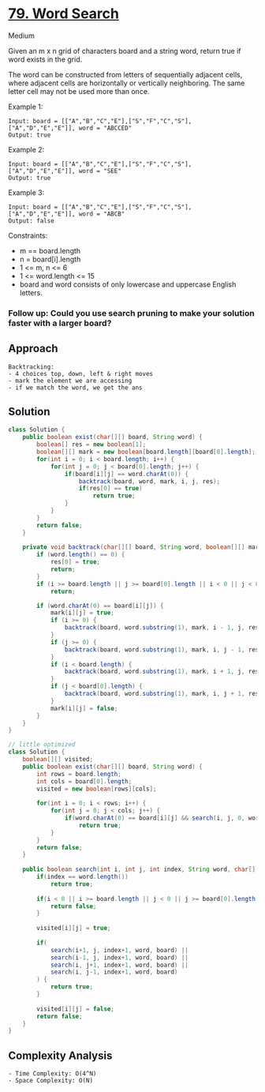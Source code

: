 # [79. Word Search](https://leetcode.com/problems/word-search/)
Medium


Given an m x n grid of characters board and a string word, return true if word exists in the grid.

The word can be constructed from letters of sequentially adjacent cells, where adjacent cells are horizontally or vertically neighboring. The same letter cell may not be used more than once.

 

Example 1:
```
Input: board = [["A","B","C","E"],["S","F","C","S"],["A","D","E","E"]], word = "ABCCED"
Output: true
```
Example 2:
```
Input: board = [["A","B","C","E"],["S","F","C","S"],["A","D","E","E"]], word = "SEE"
Output: true
```
Example 3:
```
Input: board = [["A","B","C","E"],["S","F","C","S"],["A","D","E","E"]], word = "ABCB"
Output: false
``` 

Constraints:

- m == board.length
- n = board[i].length
- 1 <= m, n <= 6
- 1 <= word.length <= 15
- board and word consists of only lowercase and uppercase English letters.
 
### Follow up: Could you use search pruning to make your solution faster with a larger board?

## Approach
```
Backtracking:
- 4 choices top, down, left & right moves
- mark the element we are accessing
- if we match the word, we get the ans
```

## Solution
```java
class Solution {
    public boolean exist(char[][] board, String word) {
        boolean[] res = new boolean[1];
        boolean[][] mark = new boolean[board.length][board[0].length];
        for(int i = 0; i < board.length; i++) {
            for(int j = 0; j < board[0].length; j++) {
                if(board[i][j] == word.charAt(0)) {
                    backtrack(board, word, mark, i, j, res);
                    if(res[0] == true)
                        return true;
                }
            }
        }
        return false;
    }
    
    private void backtrack(char[][] board, String word, boolean[][] mark, int i, int j, boolean[] res) {
        if (word.length() == 0) {
            res[0] = true;
            return;
        }
        if (i >= board.length || j >= board[0].length || i < 0 || j < 0 || mark[i][j])
            return;

        if (word.charAt(0) == board[i][j]) {
            mark[i][j] = true;
            if (i >= 0) {
                backtrack(board, word.substring(1), mark, i - 1, j, res);
            }
            if (j >= 0) {
                backtrack(board, word.substring(1), mark, i, j - 1, res);
            }
            if (i < board.length) {
                backtrack(board, word.substring(1), mark, i + 1, j, res);
            }
            if (j < board[0].length) {
                backtrack(board, word.substring(1), mark, i, j + 1, res);
            }
            mark[i][j] = false;
        }
    }
}
```
```java
// little optimized
class Solution {
    boolean[][] visited;
    public boolean exist(char[][] board, String word) {
        int rows = board.length;
        int cols = board[0].length;
        visited = new boolean[rows][cols];
        
        for(int i = 0; i < rows; i++) {
            for(int j = 0; j < cols; j++) {
                if(word.charAt(0) == board[i][j] && search(i, j, 0, word, board))
                    return true;
            }
        }
        return false;
    }
    
    public boolean search(int i, int j, int index, String word, char[][] board) {
        if(index == word.length())
            return true;
        
        if(i < 0 || i >= board.length || j < 0 || j >= board[0].length || word.charAt(index) != board[i][j] || visited[i][j]) {
            return false;
        }
        
        visited[i][j] = true;
        
        if(
            search(i+1, j, index+1, word, board) ||
            search(i-1, j, index+1, word, board) ||
            search(i, j+1, index+1, word, board) ||
            search(i, j-1, index+1, word, board)
        ) {
            return true;
        }
        
        visited[i][j] = false;
        return false;
    }
}
```
## Complexity Analysis
```
- Time Complexity: O(4^N)
- Space Complexity: O(N)
```
